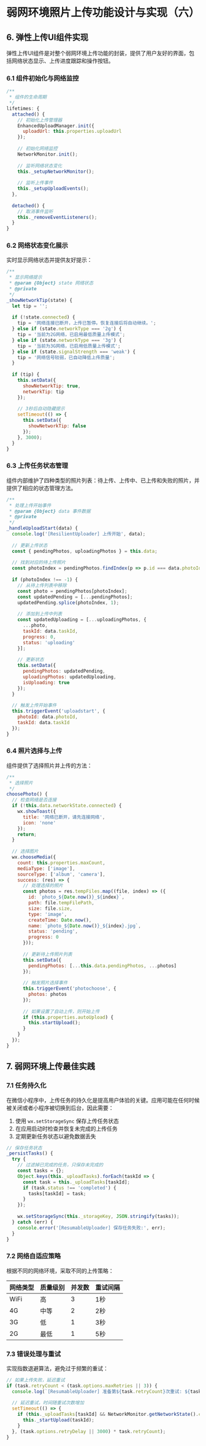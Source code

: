 # 弱网环境照片上传功能设计与实现（六）

## 6. 弹性上传UI组件实现

弹性上传UI组件是对整个弱网环境上传功能的封装，提供了用户友好的界面，包括网络状态显示、上传进度跟踪和操作按钮。

### 6.1 组件初始化与网络监控

```javascript
/**
 * 组件的生命周期
 */
lifetimes: {
  attached() {
    // 初始化上传管理器
    EnhancedUploadManager.init({
      uploadUrl: this.properties.uploadUrl
    });
    
    // 初始化网络监控
    NetworkMonitor.init();
    
    // 监听网络状态变化
    this._setupNetworkMonitor();
    
    // 监听上传事件
    this._setupUploadEvents();
  },
  
  detached() {
    // 取消事件监听
    this._removeEventListeners();
  }
}
```

### 6.2 网络状态变化展示

实时显示网络状态并提供友好提示：

```javascript
/**
 * 显示网络提示
 * @param {Object} state 网络状态
 * @private
 */
_showNetworkTip(state) {
  let tip = '';
  
  if (!state.connected) {
    tip = '网络连接已断开，上传已暂停。恢复连接后将自动继续。';
  } else if (state.networkType === '2g') {
    tip = '当前为2G网络，已启用最低质量上传模式';
  } else if (state.networkType === '3g') {
    tip = '当前为3G网络，已启用低质量上传模式';
  } else if (state.signalStrength === 'weak') {
    tip = '网络信号较弱，已自动降低上传质量';
  }
  
  if (tip) {
    this.setData({
      showNetworkTip: true,
      networkTip: tip
    });
    
    // 3秒后自动隐藏提示
    setTimeout(() => {
      this.setData({
        showNetworkTip: false
      });
    }, 3000);
  }
}
```

### 6.3 上传任务状态管理

组件内部维护了四种类型的照片列表：待上传、上传中、已上传和失败的照片，并提供了相应的状态管理方法。

```javascript
/**
 * 处理上传开始事件
 * @param {Object} data 事件数据
 * @private
 */
_handleUploadStart(data) {
  console.log('[ResilientUploader] 上传开始', data);
  
  // 更新上传状态
  const { pendingPhotos, uploadingPhotos } = this.data;
  
  // 找到对应的待上传照片
  const photoIndex = pendingPhotos.findIndex(p => p.id === data.photoId);
  
  if (photoIndex !== -1) {
    // 从待上传列表中移除
    const photo = pendingPhotos[photoIndex];
    const updatedPending = [...pendingPhotos];
    updatedPending.splice(photoIndex, 1);
    
    // 添加到上传中列表
    const updatedUploading = [...uploadingPhotos, {
      ...photo,
      taskId: data.taskId,
      progress: 0,
      status: 'uploading'
    }];
    
    // 更新状态
    this.setData({
      pendingPhotos: updatedPending,
      uploadingPhotos: updatedUploading,
      isUploading: true
    });
  }
  
  // 触发上传开始事件
  this.triggerEvent('uploadstart', {
    photoId: data.photoId,
    taskId: data.taskId
  });
}
```

### 6.4 照片选择与上传

组件提供了选择照片并上传的方法：

```javascript
/**
 * 选择照片
 */
choosePhoto() {
  // 检查网络是否连接
  if (!this.data.networkState.connected) {
    wx.showToast({
      title: '网络已断开，请先连接网络',
      icon: 'none'
    });
    return;
  }
  
  // 选择图片
  wx.chooseMedia({
    count: this.properties.maxCount,
    mediaType: ['image'],
    sourceType: ['album', 'camera'],
    success: (res) => {
      // 处理选择的照片
      const photos = res.tempFiles.map((file, index) => ({
        id: `photo_${Date.now()}_${index}`,
        path: file.tempFilePath,
        size: file.size,
        type: 'image',
        createTime: Date.now(),
        name: `photo_${Date.now()}_${index}.jpg`,
        status: 'pending',
        progress: 0
      }));
      
      // 更新待上传照片列表
      this.setData({
        pendingPhotos: [...this.data.pendingPhotos, ...photos]
      });
      
      // 触发照片选择事件
      this.triggerEvent('photochoose', {
        photos: photos
      });
      
      // 如果设置了自动上传，则开始上传
      if (this.properties.autoUpload) {
        this.startUpload();
      }
    }
  });
}
```

## 7. 弱网环境上传最佳实践

### 7.1 任务持久化

在微信小程序中，上传任务的持久化是提高用户体验的关键。应用可能在任何时候被关闭或者小程序被切换到后台，因此需要：

1. 使用 `wx.setStorageSync` 保存上传任务状态
2. 在应用启动时检查并恢复未完成的上传任务
3. 定期更新任务状态以避免数据丢失

```javascript
// 保存任务状态
_persistTasks() {
  try {
    // 过滤掉已完成的任务，只保存未完成的
    const tasks = {};
    Object.keys(this._uploadTasks).forEach(taskId => {
      const task = this._uploadTasks[taskId];
      if (task.status !== 'completed') {
        tasks[taskId] = task;
      }
    });
    
    wx.setStorageSync(this._storageKey, JSON.stringify(tasks));
  } catch (err) {
    console.error('[ResumableUploader] 保存任务失败:', err);
  }
}
```

### 7.2 网络自适应策略

根据不同的网络环境，采取不同的上传策略：

| 网络类型 | 质量级别 | 并发数 | 重试间隔 |
| -------- | -------- | ------ | -------- |
| WiFi     | 高       | 3      | 1秒      |
| 4G       | 中等     | 2      | 2秒      |
| 3G       | 低       | 1      | 3秒      |
| 2G       | 最低     | 1      | 5秒      |

### 7.3 错误处理与重试

实现指数退避算法，避免过于频繁的重试：

```javascript
// 如果上传失败，延迟重试
if (task.retryCount < (task.options.maxRetries || 3)) {
  console.log(`[ResumableUploader] 准备第${task.retryCount}次重试: ${taskId}`);
  
  // 延迟重试，时间随重试次数增加
  setTimeout(() => {
    if (this._uploadTasks[taskId] && NetworkMonitor.getNetworkState().connected) {
      this._startUpload(taskId);
    }
  }, (task.options.retryDelay || 3000) * task.retryCount);
}
``` 
